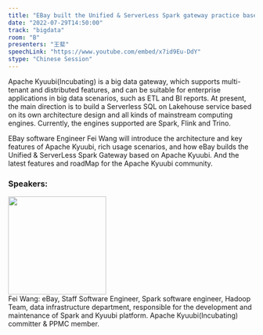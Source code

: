 ```yaml
---
title: "EBay built the Unified & ServerLess Spark gateway practice based on Apache Kyuubi(Incubating)"
date: "2022-07-29T14:50:00"
track: "bigdata"
room: "B"
presenters: "王斐"
speechLink: "https://www.youtube.com/embed/x7id9Eu-DdY"
stype: "Chinese Session"
---
```

Apache Kyuubi(Incubating) is a big data gateway, which supports multi-tenant and distributed features, and can be suitable for enterprise applications in big data scenarios, such as ETL and BI reports. At present, the main direction is to build a Serverless SQL on Lakehouse service based on its own architecture design and all kinds of mainstream computing engines. Currently, the engines supported are Spark, Flink and Trino.

EBay software Engineer Fei Wang will introduce the architecture and key features of Apache Kyuubi, rich usage scenarios, and how eBay builds the Unified & ServerLess Spark Gateway based on Apache Kyuubi. And the latest features and roadMap for the Apache Kyuubi community.
 ### Speakers: 
 <img src="images/speaker/1061.png" width="200" /><br>Fei Wang: eBay, Staff Software Engineer, Spark software engineer, Hadoop Team, data infrastructure department, responsible for the development and maintenance of Spark and Kyuubi platform. Apache Kyuubi(Incubating) committer & PPMC member.

 